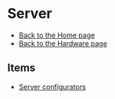 # Server

- [Back to the Home page](../../README.md)
- [Back to the Hardware page](../README.md)

## Items
- [Server configurators](Server%20configurators.md)
